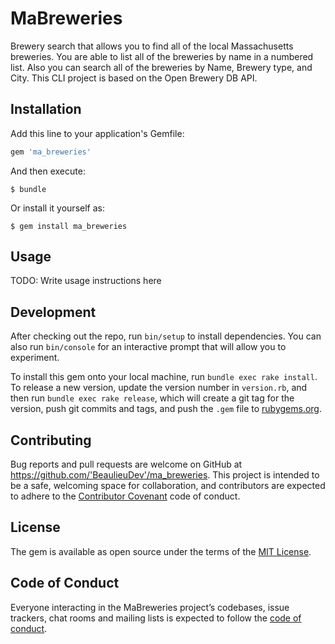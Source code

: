 # MaBreweries

Brewery search that allows you to find all of the local Massachusetts breweries. You are able to list all of the breweries by name in a numbered list. Also you can search all of the breweries by Name, Brewery type, and City. This CLI project is based on the Open Brewery DB API.
## Installation

Add this line to your application's Gemfile:

```ruby
gem 'ma_breweries'
``` 

And then execute:

    $ bundle

Or install it yourself as:

    $ gem install ma_breweries

## Usage

TODO: Write usage instructions here

## Development

After checking out the repo, run `bin/setup` to install dependencies. You can also run `bin/console` for an interactive prompt that will allow you to experiment.

To install this gem onto your local machine, run `bundle exec rake install`. To release a new version, update the version number in `version.rb`, and then run `bundle exec rake release`, which will create a git tag for the version, push git commits and tags, and push the `.gem` file to [rubygems.org](https://rubygems.org).

## Contributing

Bug reports and pull requests are welcome on GitHub at https://github.com/'BeaulieuDev'/ma_breweries. This project is intended to be a safe, welcoming space for collaboration, and contributors are expected to adhere to the [Contributor Covenant](http://contributor-covenant.org) code of conduct.

## License

The gem is available as open source under the terms of the [MIT License](https://opensource.org/licenses/MIT).

## Code of Conduct

Everyone interacting in the MaBreweries project’s codebases, issue trackers, chat rooms and mailing lists is expected to follow the [code of conduct](https://github.com/'BeaulieuDev'/ma_breweries/blob/master/CODE_OF_CONDUCT.md).
